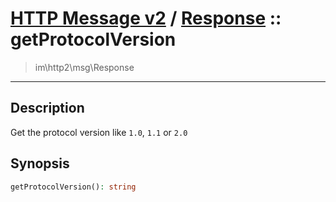# [HTTP Message v2](http2.md) / [Response](http2-Response.md) :: getProtocolVersion
 > im\http2\msg\Response
____

## Description
Get the protocol version like `1.0`, `1.1` or `2.0`

## Synopsis
```php
getProtocolVersion(): string
```
